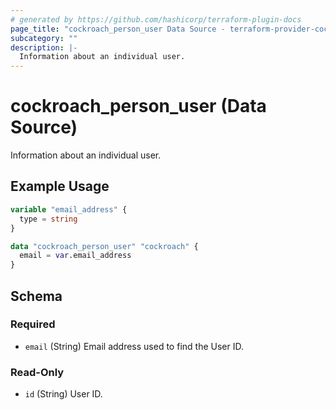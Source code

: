```yaml
---
# generated by https://github.com/hashicorp/terraform-plugin-docs
page_title: "cockroach_person_user Data Source - terraform-provider-cockroach"
subcategory: ""
description: |-
  Information about an individual user.
---
```


# cockroach_person_user (Data Source)

Information about an individual user.

## Example Usage

```terraform
variable "email_address" {
  type = string
}

data "cockroach_person_user" "cockroach" {
  email = var.email_address
}
```

<!-- schema generated by tfplugindocs -->
## Schema

### Required

- `email` (String) Email address used to find the User ID.

### Read-Only

- `id` (String) User ID.
